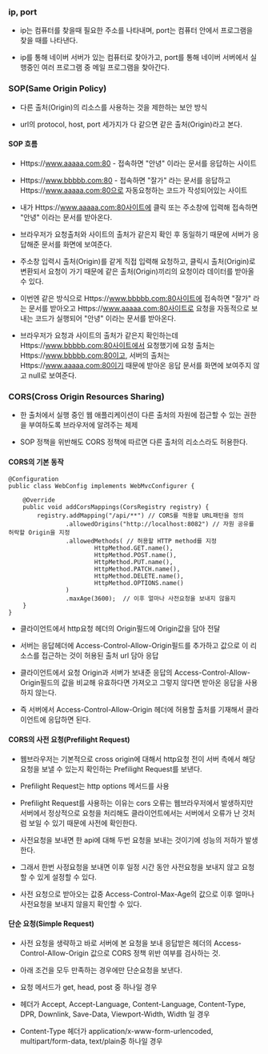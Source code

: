 ### ip, port

* ip는 컴퓨터를 찾을때 필요한 주소를 나타내며, port는 컴퓨터 안에서 프로그램을 찾을 때를 나타낸다.

* ip를 통해 네이버 서버가 있는 컴퓨터로 찾아가고, port를 통해 네이버 서버에서 실행중인 여러 프로그램 중 메일 프로그램을 찾아간다.


### SOP(Same Origin Policy)

* 다른 출처(Origin)의 리소스를 사용하는 것을 제한하는 보안 방식

* url의 protocol, host, port 세가지가 다 같으면 같은 출처(Origin)라고 본다.


#### SOP 흐름

* Https://www.aaaaa.com:80 - 접속하면 "안녕" 이라는 문서를 응답하는 사이트

* Https://www.bbbbb.com:80 - 접속하면 "잘가" 라는 문서를 응답하고 Https://www.aaaaa.com:80으로 자동요청하는 코드가 작성되어있는 사이트

* 내가 Https://www.aaaaa.com:80사이트에 클릭 또는 주소창에 입력해 접속하면 "안녕" 이라는 문서를 받아온다.

* 브라우저가 요청출처와 사이트의 출처가 같은지 확인 후 동일하기 때문에 서버가 응답해준 문서를 화면에 보여준다.

* 주소창 입력시 출처(Origin)를 같게 직접 입력해 요청하고, 클릭시 출처(Origin)로 변환되서 요청이 가기 때문에 같은 출처(Origin)끼리의 요청이라 데이터를 받아올 수 있다.  

* 이번엔 같은 방식으로 Https://www.bbbbb.com:80사이트에 접속하면 "잘가" 라는 문서를 받아오고 Https://www.aaaaa.com:80사이트로 요청을 자동적으로 보내는 코드가 실행되어 "안녕" 이라는 문서를 받아온다.

* 브라우저가 요청과 사이트의 출처가 같은지 확인하는데 Https://www.bbbbb.com:80사이트에서 요청했기에
요청 출처는 Https://www.bbbbb.com:80이고, 서버의 출처는 Https://www.aaaaa.com:80이기 때문에
받아온 응답 문서를 화면에 보여주지 않고 null로 보여준다.

### CORS(Cross Origin Resources Sharing)

* 한 출처에서 실행 중인 웹 애플리케이션이 다른 출처의 자원에 접근할 수 있는 권한을 부여하도록 브라우저에 알려주는 체제

* SOP 정책을 위반해도 CORS 정책에 따르면 다른 출처의 리소스라도 허용한다.

#### CORS의 기본 동작

```
@Configuration
public class WebConfig implements WebMvcConfigurer {

    @Override
    public void addCorsMappings(CorsRegistry registry) {
        registry.addMapping("/api/**") // CORS를 적용할 URL패턴을 정의
                .allowedOrigins("http://localhost:8082") // 자원 공유를 허락할 Origin을 지정
                .allowedMethods( // 허용할 HTTP method를 지정
                        HttpMethod.GET.name(),
                        HttpMethod.POST.name(),
                        HttpMethod.PUT.name(),
                        HttpMethod.PATCH.name(),
                        HttpMethod.DELETE.name(),
                        HttpMethod.OPTIONS.name()
                )
                .maxAge(3600);  // 이후 얼마나 사전요청을 보내지 않을지
    }
}
```
* 클라이언트에서 http요청 헤더의 Origin필드에 Origin값을 담아 전달

* 서버는 응답헤더에 Access-Control-Allow-Origin필드를 추가하고 값으로 이 리소스를 접근하는 것이 허용된 출처 url 담아 응답

* 클라이언트에서 요청 Origin과 서버가 보내준 응답의 Access-Control-Allow-Origin필드의 값을 비교해 유효하다면 가져오고 그렇지 않다면 받아온 응답을 사용하지 않는다.

* 즉 서버에서 Access-Control-Allow-Origin 헤더에 허용할 출처를 기재해서 클라이언트에 응답하면 된다.


#### CORS의 사전 요청(Prefilight Request)

* 웹브라우저는 기본적으로 cross origin에 대해서 http요청 전이 서버 측에서 해당 요청을 보낼 수 있는지 확인하는 Prefilight Request를 보낸다.

* Prefilight Request는 http options 메서드를 사용

* Prefilight Request를 사용하는 이유는 cors 오류는 웹브라우저에서 발생하지만 서버에서 정상적으로 요청을 처리해도 클라이언트에서는 서버에서 오류가 난 것처럼 보일 수 있기 때문에 사전에 확인한다.

* 사전요청을 보내면 한 api에 대해 두번 요청을 보내는 것이기에 성능의 저하가 발생한다.

* 그래서 한번 사정요청을 보내면 이후 일정 시간 동안 사전요청을 보내지 않고 요청할 수 있게 설정할 수 있다.

* 사전 요청으로 받아오는 값중 Access-Control-Max-Age의 값으로 이후 얼마나 사전요청을 보내지 않을지 확인할 수 있다.


#### 단순 요청(Simple Request)

* 사전 요청을 생략하고 바로 서버에 본 요청을 보내 응답받은 헤더의 Access-Control-Allow-Origin 값으로 CORS 정책 위반 여부를 검사하는 것.

* 아래 조건을 모두 만족하는 경우에만 단순요청을 보낸다.

* 요청 메서드가 get, head, post 중 하나일 경우

* 헤더가 Accept, Accept-Language, Content-Language, Content-Type, DPR, Downlink, Save-Data, Viewport-Width, Width 일 경우

* Content-Type 헤더가 application/x-www-form-urlencoded, multipart/form-data, text/plain중 하나일 경우
